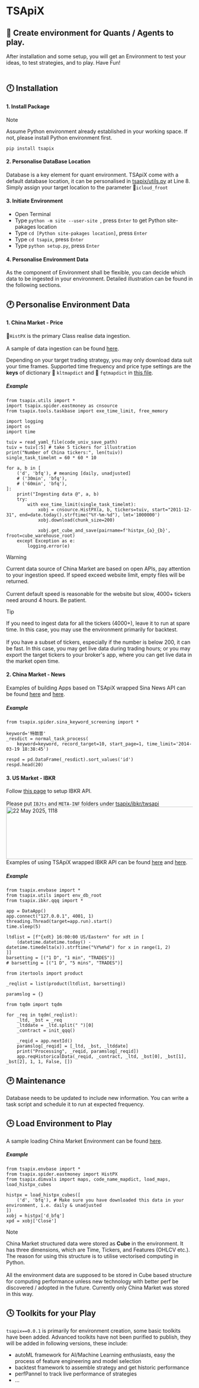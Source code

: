 # TSApiX
## :snake: Create environment for Quants / Agents to play.

After installation and some setup, you will get an Environment to test your ideas, to test strategies, and to play. Have Fun!
<br><br>

## :clock12: Installation

#### 1. Install Package 
>[!NOTE]
>Assume Python environment already established in your working space. If not, please install Python environment first.
```
pip install tsapix
```
#### 2. Personalise DataBase Location
Database is a key element for quant environment. 
TSApiX come with a default database location, it can be personalised in [tsapix/utils.py](https://github.com/mengyuan007/tsapix/blob/main/src/tsapix/utils.py)
at Line 8. Simply assign your target location to the parameter :jigsaw:```icloud_froot```

#### 3. Initiate Environment
- Open Terminal
- Type ```python -m site --user-site ```, press ```Enter``` to get Python site-pakages location
- Type ```cd [Python site-pakages location]```, press ```Enter```
- Type ```cd tsapix```, press ```Enter```
- Type ```python setup.py```, press ```Enter```

#### 4. Personalise Environment Data
As the component of Environment shall be flexible, you can decide which data to be ingested in your environment. Detailed illustration can be found in the following sections.

##  :clock1: Personalise Environment Data
#### 1. China Market - Price
:jigsaw:```HistPX``` is the primary Class realise data ingestion.
<br><br>
A sample of data ingestion can be found [here](https://github.com/mengyuan007/tsapix/blob/main/_sample/spider_update_database_China.ipynb).

Depending on your target trading strategy, you may only download data suit your time frames.
Supported time frequency and price type settings are the **keys** of dictionary :jigsaw: ```kltmapdict``` and :jigsaw: ```fqtmapdict``` in [this file](https://github.com/mengyuan007/tsapix/blob/main/src/tsapix/spider/eastmoney.py).

##### Example
```
from tsapix.utils import *
import tsapix.spider.eastmoney as cnsource
from tsapix.tools.taskbase import exe_time_limit, free_memory

import logging
import os
import time

tuiv = read_yaml_file(code_univ_save_path)
tuiv = tuiv[:5] # take 5 tickers for illustration
print("Number of China tickers:", len(tuiv))
single_task_timelmt = 60 * 60 * 10

for a, b in [
    ('d', 'bfq'), # meaning [daily, unadjusted]
    # ('30min', 'bfq'),
    # ('60min', 'bfq'),
]:
    print("Ingesting data @", a, b)
    try:
        with exe_time_limit(single_task_timelmt):
            xobj = cnsource.HistPX(a, b, tickers=tuiv, start="2011-12-31", end=date.today().strftime("%Y-%m-%d"), lmt='1000000')
            xobj.download(chunk_size=200)

            xobj.get_cube_and_save(pairname=f'histpx_{a}_{b}', froot=cube_warehouse_root)
    except Exception as e:
        logging.error(e)
```

>[!WARNING]
>Current data source of China Market are based on open APIs, pay attention to your ingestion speed. 
>If speed exceed website limit, empty files will be returned.
><br><br>Current default speed is reasonable for the website but slow, 4000+ tickers need around 4 hours. Be patient.

>[!TIP]
>If you need to ingest data for all the tickers (4000+), leave it to run at spare time. In this case, you may use the environment primarily for backtest.
><br><br>If you have a subset of tickers, especially if the number is below 200, it can be fast. In this case, you may get live data during trading hours; or you may export the target tickers to your broker's app, where you can get live data in the market open time.

#### 2. China Market - News
Examples of building Apps based on TSApiX wrapped Sina News API can be found [here](https://github.com/mengyuan007/tsapix/blob/main/_sample/spider_SinaNews_keyword_screening.ipynb) and [here](https://github.com/mengyuan007/tsapix/blob/main/_sample/spider_SinaNews_dashboard.py).  
##### Example
```
from tsapix.spider.sina_keyword_screening import *

keyword='特朗普'
_resdict = normal_task_process(
    keyword=keyword, record_target=10, start_page=1, time_limit='2014-03-19 18:38:45')

respd = pd.DataFrame(_resdict).sort_values('id')
respd.head(20)
```

#### 3. US Market - IBKR
Follow [this page](https://www.interactivebrokers.com/campus/ibkr-api-page/twsapi-doc/#api-introduction) to setup IBKR API. 
<br><br>Please put ```IBJts``` and ```META-INF``` folders under [tsapix/ibkr/twsapi](https://github.com/mengyuan007/tsapix/tree/main/src/tsapix/ibkr/twsapi)
<img width="564" height="141" alt="22 May 2025, 1118" src="https://github.com/user-attachments/assets/d784ec53-c34b-470e-88d7-ed9bcd7d0047" />
<br>
Examples of using TSApiX wrapped IBKR API can be found [here](https://github.com/mengyuan007/tsapix/blob/main/_sample/ibkr_data_QQQ_options.ipynb) and [here](https://github.com/mengyuan007/tsapix/blob/main/_sample/ibkr_data_QQQ_OHLCV.ipynb).
##### Example
```
from tsapix.envbase import *
from tsapix.utils import env_db_root
from tsapix.ibkr.qqq import *

app = DataApp()
app.connect("127.0.0.1", 4001, 1)
threading.Thread(target=app.run).start()
time.sleep(5)

ltdlist = [f"{xdt} 16:00:00 US/Eastern" for xdt in [
    (datetime.datetime.today() - datetime.timedelta(x)).strftime("%Y%m%d") for x in range(1, 2)
]]
barsetting = [("1 D", "1 min", "TRADES")]
# barsetting = [("1 D", "5 mins", "TRADES")]

from itertools import product

_reqlist = list(product(ltdlist, barsetting))

paramslog = {}

from tqdm import tqdm

for _req in tqdm(_reqlist):
    _ltd, _bst = _req
    _ltddate = _ltd.split(" ")[0]
    _contract = init_qqq()

    _reqid = app.nextId()
    paramslog[_reqid] = [_ltd, _bst, _ltddate]
    print("Processing", _reqid, paramslog[_reqid])
    app.reqHistoricalData(_reqid, _contract, _ltd, _bst[0], _bst[1], _bst[2], 1, 1, False, [])
```

## :clock2: Maintenance
Database needs to be updated to include new information.
You can write a task script and schedule it to run at expected frequency.

## :clock3: Load Environment to Play
A sample loading China Market Environment can be found [here](https://github.com/mengyuan007/tsapix/blob/main/_sample/playgroud_China.ipynb).

##### Example
```
from tsapix.envbase import *
from tsapix.spider.eastmoney import HistPX
from tsapix.dimvals import maps, code_name_mapdict, load_maps, load_histpx_cubes

histpx = load_histpx_cubes([
    ('d', 'bfq'), # Make sure you have downloaded this data in your environment, i.e. daily & unadjusted
])
xobj = histpx['d_bfq']
xpd = xobj['Close']
```

>[!NOTE]
>China Market structured data were stored as **Cube** in the environment. It has three dimensions, which are Time, Tickers, and Features (OHLCV etc.).
>The reason for using this structure is to utilise vectorised computing in Python.
><br><br>
>All the environment data are supposed to be stored in Cube based structure for computing performance unless new technology with better perf be discovered / adopted in the future. Currently only China Market was stored in this way.

## :clock4: Toolkits for your Play
```tsapix==0.0.1``` is primarily for environment creation, some basic toolkits have been added. Advanced toolkits have not been purified to publish, they will be added in following versions, these include: 
- autoML framework for AI/Machine Learning enthusiasts, easy the process of feature engineering and model selection
- backtest framework to assemble strategy and get historic performance
- perfPannel to track live performance of strategies
- ...

